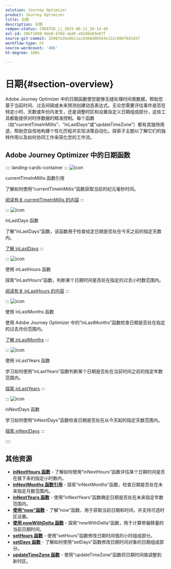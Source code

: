 ```yaml
---
solution: Journey Optimizer
product: Journey Optimizer
title: 日期
description: 日期
redpen-status: CREATED_||_2025-08-11_20-14-40
exl-id: 38bf1898-9de0-470d-abd6-a9240e83e87f
source-git-commit: 2b907a3be8b11ac6308d0b563e122c88478d1d37
workflow-type: ht
source-wordcount: '405'
ht-degree: 100%

---
```


# 日期{#section-overview}

Adobe Journey Optimizer 中的日期函数使您能够无缝处理时间类数据，帮助您基于当前时间、过去间隔或未来预测创建动态表达式。无论您需要评估事件是否在特定小时、天数或年份内发生，还是调整时区和设置自定义日期组成部分，这些工具都能提供对时序数据的精准控制。每个函数（如“currentTimeInMillis”、“inLastDays”或“updateTimeZone”）都有其独特用途，帮助您自信地构建个性化历程并实现决策自动化。探索子主题以了解它们的独特作用以及如何协同工作来简化您的工作流。

## Adobe Journey Optimizer 中的日期函数

:::: landing-cards-container
:::
![icon](https://cdn.experienceleague.adobe.com/icons/code-branch.svg)

currentTimeInMillis 函数引用

了解如何使用“currentTimeInMillis”函数获取当前的纪元毫秒时间。

[阅读有关 currentTimeInMillis 的内容](../using/building-journeys/functions/functioncurrenttimeinmillis.md)
:::

:::
![icon](https://cdn.experienceleague.adobe.com/icons/code-branch.svg)

inLastDays 函数

了解“inLastDays”函数，该函数用于检查给定日期是否处在今天之前的指定天数内。

[了解 inLastDays](../using/building-journeys/functions/functioninlastdays.md)
:::

:::
![icon](https://cdn.experienceleague.adobe.com/icons/code-branch.svg)

使用 inLastHours 函数

探索“inLastHours”函数，判断某个日期时间是否处在指定的过去小时数范围内。

[阅读有关 inLastHours 的内容](../using/building-journeys/functions/functioninlasthours.md)
:::

:::
![icon](https://cdn.experienceleague.adobe.com/icons/code-branch.svg)

使用 inLastMonths 函数

使用 Adobe Journey Optimizer 中的“inLastMonths”函数检查日期是否处在指定的过去月份范围内。

[了解 inLastMonths](../using/building-journeys/functions/functioninlastmonths.md)
:::

:::
![icon](https://cdn.experienceleague.adobe.com/icons/code-branch.svg)

使用 inLastYears 函数

学习如何使用“inLastYears”函数判断某个日期是否处在当前时间之前的指定年数范围内。

[探索 inLastYears](../using/building-journeys/functions/functioninlastyears.md)
:::

:::
![icon](https://cdn.experienceleague.adobe.com/icons/code-branch.svg)

inNextDays 函数

学习如何使用“inNextDays”函数检查日期是否处在从今天起的指定天数范围内。

[探索 inNextDays](../using/building-journeys/functions/functioninnextdays.md)
:::

::::


## 其他资源

- **[inNextHours 函数](../using/building-journeys/functions/functioninnexthours.md)** - 了解如何使用“inNextHours”函数评估某个日期时间是否在接下来的指定小时数内。
- **[inNextMonths 函数引用](../using/building-journeys/functions/functioninnextmonths.md)** - 探索“inNextMonths”函数，检查日期是否处在未来指定月数范围内。
- **[inNextYears 函数](../using/building-journeys/functions/functioninnextyears.md)** - 使用“inNextYears”函数确定日期是否处在未来指定年数范围内。
- **[使用“now”函数](../using/building-journeys/functions/functionnow.md)** - 了解“now”函数，用于获取当前日期和时间，并支持可选时区设置。
- **[使用 nowWithDelta 函数](../using/building-journeys/functions/functionnowwithdelta.md)** - 探索“nowWithDelta”函数，用于计算带偏移量的当前日期时间。
- **[setHours 函数](../using/building-journeys/functions/functionsethours.md)** - 使用“setHours”函数修改日期时间值的小时组成部分。
- **[setDays 函数](../using/building-journeys/functions/functionsetdays.md)** - 了解如何使用“setDays”函数修改日期时间对象的日期组成部分。
- **[updateTimeZone 函数](../using/building-journeys/functions/functionupdatetimezone.md)** - 使用“updateTimeZone”函数将日期时间值调整到新时区。
